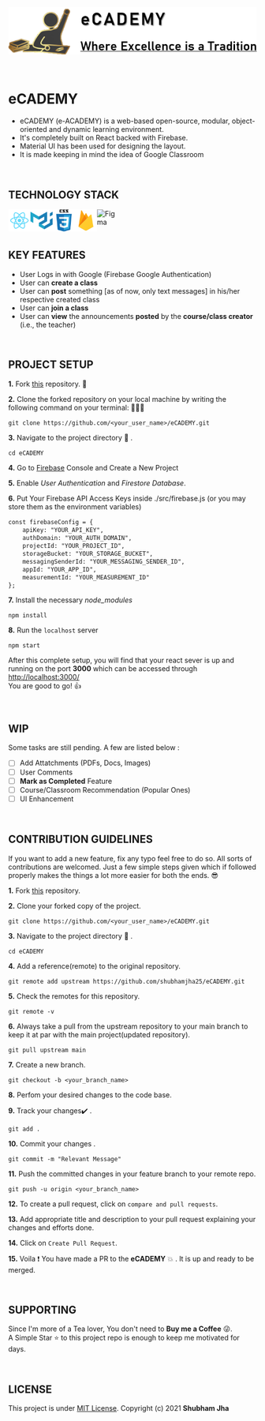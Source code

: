  <p align="center">
  <img src="https://github.com/shubhamjha25/eCADEMY/blob/main/src/logo.PNG" />
</p>

<br />

# eCADEMY 
- eCADEMY (e-ACADEMY) is a web-based open-source, modular, object-oriented and dynamic learning environment.
- It's completely built on React backed with Firebase.
- Material UI has been used for designing the layout.
- It is made keeping in mind the idea of Google Classroom

<br />

## TECHNOLOGY STACK
<img align="left" alt="REACT" width="45x" src="https://raw.githubusercontent.com/github/explore/80688e429a7d4ef2fca1e82350fe8e3517d3494d/topics/react/react.png" />
<img align="left" alt="MATERIAL-UI" width="45px" src="https://github.com/SandeepKrSuman/SandeepKrSuman/blob/main/assets/materialui.png" />
<img align="left" alt="CSS3" width="45px" src="https://raw.githubusercontent.com/github/explore/80688e429a7d4ef2fca1e82350fe8e3517d3494d/topics/css/css.png" />
<img align="left" alt="FIREBASE" width="45px" src="https://raw.githubusercontent.com/github/explore/80688e429a7d4ef2fca1e82350fe8e3517d3494d/topics/firebase/firebase.png" />
<img align="left" alt="Figma" width="45px" src="https://4.bp.blogspot.com/-LiJZ5I8E7K8/XIe_GeI5glI/AAAAAAAAIuw/4Awu8j8r0P8TKBXzyxyslHEfplOlK9-6QCK4BGAYYCw/s1600/icon%2Bfigma%2Bvector.png" />

<br /><br />
<br />

## KEY FEATURES
- User Logs in with Google (Firebase Google Authentication)
- User can **create a class**
- User can **post** something [as of now, only text messages] in his/her respective created class
- User can **join a class**
- User can **view** the announcements **posted** by the **course/class creator** (i.e., the teacher) 

<br />

## PROJECT SETUP
**1.** Fork [this](https://github.com/shubhamjha25/eCADEMY) repository. 🍴 <br />

**2.** Clone the forked repository on your local machine by writing the following command on your terminal: 👨🏻‍💻 <br />
```
git clone https://github.com/<your_user_name>/eCADEMY.git
```

**3.** Navigate to the project directory :file_folder: .

```
cd eCADEMY
```

**4.** Go to [Firebase](https://firebase.google.com) Console and Create a New Project

**5.** Enable _User Authentication_ and _Firestore Database_.

**6.** Put Your Firebase API Access Keys inside ./src/firebase.js (or you may store them as the environment variables)
```
const firebaseConfig = {
    apiKey: "YOUR_API_KEY",
    authDomain: "YOUR_AUTH_DOMAIN",
    projectId: "YOUR_PROJECT_ID",
    storageBucket: "YOUR_STORAGE_BUCKET",
    messagingSenderId: "YOUR_MESSAGING_SENDER_ID",
    appId: "YOUR_APP_ID",
    measurementId: "YOUR_MEASUREMENT_ID"
};
```

**7.** Install the necessary _node_modules_
```
npm install
```

**8.** Run the `localhost` server
```
npm start
```

After this complete setup, you will find that your react sever is up and running on the port **3000** which can be accessed through [http://localhost:3000/](http://localhost:3000/) <br />
You are good to go! 👍

<br /> 

## WIP
Some tasks are still pending. A few are listed below : 
- [ ] Add Attatchments (PDFs, Docs, Images)
- [ ] User Comments
- [ ] **Mark as Completed** Feature
- [ ] Course/Classroom Recommendation (Popular Ones)
- [ ] UI Enhancement

<br />

## CONTRIBUTION GUIDELINES
If you want to add a new feature, fix any typo feel free to do so. All sorts of contributions are welcomed. Just a few simple steps given which if followed properly makes the things a lot more easier for both the ends. 😎

**1.**  Fork [this](https://github.com/shubhamjha25/eCADEMY) repository.

**2.**  Clone your forked copy of the project.

```
git clone https://github.com/<your_user_name>/eCADEMY.git
```

**3.** Navigate to the project directory :file_folder: .

```
cd eCADEMY
```

**4.** Add a reference(remote) to the original repository.

```
git remote add upstream https://github.com/shubhamjha25/eCADEMY.git 
```

**5.** Check the remotes for this repository.

```
git remote -v
```

**6.** Always take a pull from the upstream repository to your main branch to keep it at par with the main project(updated repository).

```
git pull upstream main
```

**7.** Create a new branch.

```
git checkout -b <your_branch_name>
```

**8.** Perfom your desired changes to the code base.

**9.** Track your changes:heavy_check_mark: .

```
git add . 
```

**10.** Commit your changes .

```
git commit -m "Relevant Message"
```

**11.** Push the committed changes in your feature branch to your remote repo.

```
git push -u origin <your_branch_name>
```

**12.** To create a pull request, click on `compare and pull requests`.

**13.** Add appropriate title and description to your pull request explaining your changes and efforts done.

**14.** Click on `Create Pull Request`.


**15.** Voila :exclamation: You have made a PR to the **eCADEMY** :boom: . It is up and ready to be merged.

<br />

## SUPPORTING
Since I'm more of a Tea lover, You don't need to **Buy me a Coffee** 😜. <br />
A Simple Star ⭐ to this project repo is enough to keep me motivated for days.

<br />

## LICENSE
This project is under <a href="https://en.wikipedia.org/wiki/MIT_License">MIT License</a>. Copyright (c) 2021 **Shubham Jha**

